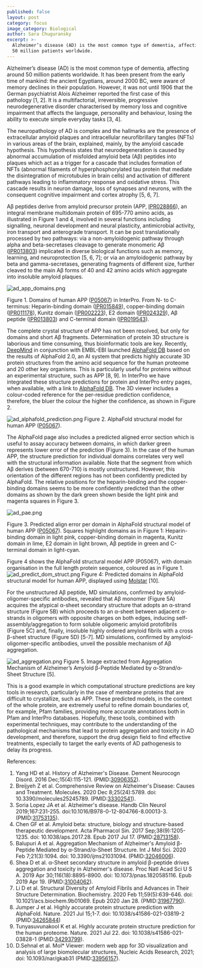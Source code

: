 ```yaml
---
published: false
layout: post
category: focus
image_category: Biological
author: Sara Chuguransky
excerpt: >-
  Alzheimer’s disease (AD) is the most common type of dementia, affecting around
  50 million patients worldwide.
---
```


Alzheimer’s disease (AD) is the most common type of dementia, affecting around 50 million patients worldwide. It has been present from the early time of mankind: the ancient Egyptians, around 2000 BC, were aware of memory declines in their population. However, it was not until 1906 that the German psychiatrist Alois Alzheimer reported the first case of this pathology [1, 2]. It is a multifactorial, irreversible, progressive neurodegenerative disorder characterised by memory loss and cognitive impairment that affects the language, personality and behaviour, losing the ability to execute simple everyday tasks [3, 4].

The neuropathology of AD is complex and the hallmarks are the presence of extracellular amyloid plaques and intracellular neurofibrillary tangles (NFTs) in various areas of the brain, explained, mainly, by the amyloid cascade hypothesis. This hypothesis states that neurodegeneration is caused by abnormal accumulation of misfolded amyloid beta (Aβ) peptides into plaques which act as a trigger for a cascade that includes formation of NFTs (abnormal filaments of hyperphosphorylated tau protein that mediate the disintegration of microtubules in brain cells) and activation of different pathways leading to inflammatory response and oxidative stress. This cascade results in neuron damage, loss of synapses and neurons, with the consequent cognitive impairment and cortex atrophy [5, 6, 7].

Aβ peptides derive from amyloid precursor protein (APP, [IPR028866](https://www.ebi.ac.uk/interpro/entry/InterPro/IPR028866/)), an integral membrane multidomain protein of 695-770 amino acids, as illustrated in Figure 1 and 4, involved in several functions including signalling, neuronal development and neural plasticity, antimicrobial activity, iron transport and anterograde transport. It can be post translationally processed by two pathways: via a non-amyloidogenic pathway through alpha and beta-secretases cleavage to generate monomeric Aβ ([IPR013803](http://www.ebi.ac.uk/interpro/entry/InterPro/IPR013803/)) implicated in diverse biological functions such as memory, learning, and neuroprotection [5, 6, 7]; or via an amyloidogenic pathway by beta and gamma-secretases, generating fragments of different size, further cleaved to the main Aβ forms of 40 and 42 amino acids which aggregate into insoluble amyloid plaques.

![ad_app_domains.png]({{site.baseurl}}/assets/media/images/posts/ad_app_domains.png)

Figure 1. Domains of human APP ([P05067](http://www.ebi.ac.uk/interpro/protein/UniProt/P05067/)) in InterPro. From N- to C-terminus: Heparin-binding domain ([IPR015849](http://www.ebi.ac.uk/interpro/entry/InterPro/IPR015849/)), copper-binding domain ([IPR011178](http://www.ebi.ac.uk/interpro/entry/InterPro/IPR011178/)), Kunitz domain ([IPR002223](http://www.ebi.ac.uk/interpro/entry/InterPro/IPR002223/)), E2 domain ([IPR024329](http://www.ebi.ac.uk/interpro/entry/InterPro/IPR024329/)), Aβ peptide ([IPR013803](http://www.ebi.ac.uk/interpro/entry/InterPro/IPR013803/)) and C-terminal domain ([IPR019543](http://www.ebi.ac.uk/interpro/entry/InterPro/IPR019543/)).

The complete crystal structure of APP has not been resolved, but only for domains and short Aβ fragments. Determination of protein 3D structure is laborious and time consuming, thus bioinformatic tools are key. Recently, [DeepMind](https://deepmind.com/) in conjunction with EMBL-EBI launched [AlphaFold DB](https://alphafold.ebi.ac.uk/) based on the results of AlphaFold 2.0, an AI system that predicts highly accurate 3D protein structures from the amino acid sequence for the human proteome and 20 other key organisms. This is particularly useful for proteins without an experimental structure, such as APP [8, 9]. In InterPro we have integrated these structure predictions for protein and InterPro entry pages, when available, with a link to [AlphaFold DB](https://alphafold.ebi.ac.uk/). The 3D viewer includes a colour-coded reference for the per-residue prediction confidence, therefore, the bluer the colour the higher the confidence, as shown in Figure 2.

![ad_alphafold_prediction.png]({{site.baseurl}}/assets/media/images/posts/ad_alphafold_prediction.png)
Figure 2. AlphaFold structural model for human APP ([P05067](http://www.ebi.ac.uk/interpro/protein/UniProt/P05067/alphafold/)).

The AlphaFold page also includes a predicted aligned error section which is useful to assay accuracy between domains, in which darker green represents lower error of the prediction (Figure 3). In the case of the human APP, the structure prediction for individual domains correlates very well with the structural information available. Note that the segment from which Aβ derives (between 670-710) is mostly unstructured. However, this orientation of the different regions has not been confidently predicted by AlphaFold. The relative positions for the heparin-binding and the copper-binding domains seems to be more confidently predicted than the other domains as shown by the dark green shown beside the light pink and magenta squares in Figure 3.

![ad_pae.png]({{site.baseurl}}/assets/media/images/posts/ad_pae.png)

Figure 3. Predicted align error per domain in AlphaFold structural model of human APP ([P05067](https://alphafold.ebi.ac.uk/entry/P05067)). Squares highlight domains as in Figure 1: Heparin-binding domain in light pink, copper-binding domain in magenta, Kunitz domain in lime, E2 domain in light brown, Aβ peptide in green and C-terminal domain in light-cyan.

Figure 4 shows the AlphaFold structural model APP (P05067), with domain organisation in the full length protein sequence, coloured as in Figure 1.
![ad_predict_dom_struct.png]({{site.baseurl}}/assets/media/images/posts/ad_predict_dom_struct.png)
Figure 4: Predicted domains in AlphaFold structural model for human APP, displayed using [Molstar](https://molstar.org/) [10].

For the unstructured Aβ peptide, MD simulations, confirmed by amyloid-oligomer-specific antibodies, revealed that Aβ monomer (Figure 5A) acquires the atypical α-sheet secondary structure that adopts an α-strand structure (Figure 5B) which proceeds to an α-sheet between adjacent α-strands in oligomers with opposite charges on both edges, inducing self-assembly/aggregation to form soluble oligomeric amyloid protofibrils (Figure 5C) and, finally, insoluble highly ordered amyloid fibrils with a cross β-sheet structure (Figure 5D) [5-7]. MD simulations, confirmed by amyloid-oligomer-specific antibodies, unveil the possible mechanism of Aβ aggregation.

![ad_aggregation.png]({{site.baseurl}}/assets/media/images/posts/ad_aggregation.png)
Figure 5. Image extracted from Aggregation Mechanism of Alzheimer’s Amyloid β-Peptide Mediated by α-Strand/α-Sheet Structure [5].

This is a good example in which computational structure predictions are key tools in research, particularly in the case of membrane proteins that are difficult to crystallize, such as APP. These predicted models, in the context of the whole protein, are extremely useful to refine domain boundaries of, for example, Pfam families, providing more accurate annotations both in Pfam and InterPro databases.
Hopefully, these tools, combined with experimental techniques, may contribute to the understanding of the pathological mechanisms that lead to protein aggregation and toxicity in AD development, and therefore, support the drug design field to find effective treatments, especially to target the early events of AD pathogenesis to delay its progress.

References: 
1. Yang HD et al. History of Alzheimer's Disease. Dement Neurocogn Disord. 2016 Dec;15(4):115-121. (PMID:[30906352](https://europepmc.org/article/MED/30906352)).
1. Breijyeh Z et al. Comprehensive Review on Alzheimer's Disease: Causes and Treatment. Molecules. 2020 Dec 8;25(24):5789. doi: 10.3390/molecules25245789. (PMID:[33302541](https://europepmc.org/article/MED/33302541)).
1. Soria Lopez JA et al. Alzheimer's disease. Handb Clin Neurol 2019;167:231-255. doi:10.1016/B978-0-12-804766-8.00013-3. (PMID:[31753135](https://europepmc.org/article/MED/31753135)).
1. Chen GF et al. Amyloid beta: structure, biology and structure-based therapeutic development. Acta Pharmacol Sin. 2017 Sep;38(9):1205-1235. doi: 10.1038/aps.2017.28. Epub 2017 Jul 17. (PMID:[28713158](https://europepmc.org/article/MED/28713158)).
1. Balupuri A et al. Aggregation Mechanism of Alzheimer's Amyloid β-Peptide Mediated by α-Strand/α-Sheet Structure. Int J Mol Sci. 2020 Feb 7;21(3):1094. doi: 10.3390/ijms21031094. (PMID:[32046006](https://europepmc.org/article/MED/32046006)).
1. Shea D et al. α-Sheet secondary structure in amyloid β-peptide drives aggregation and toxicity in Alzheimer's disease. Proc Natl Acad Sci U S A. 2019 Apr 30;116(18):8895-8900. doi: 10.1073/pnas.1820585116. Epub 2019 Apr 19. (PMID:[31004062](https://europepmc.org/article/MED/31004062)).
1. Li D et al. Structural Diversity of Amyloid Fibrils and Advances in Their Structure Determination. Biochemistry. 2020 Feb 11;59(5):639-646. doi: 10.1021/acs.biochem.9b01069. Epub 2020 Jan 28. (PMID:[31967790](https://europepmc.org/article/MED/31967790)).
1. Jumper J et al. Highly accurate protein structure prediction with AlphaFold. Nature. 2021 Jul 15;1-7. doi: 10.1038/s41586-021-03819-2 (PMID:[34265844](https://europepmc.org/article/MED/34265844))
1. Tunyasuvunakool K et al. Highly accurate protein structure prediction for the human proteome. Nature. 2021 Jul 22. doi: 10.1038/s41586-021-03828-1 (PMID:[34293799](https://europepmc.org/article/MED/34293799)).
1. D.Sehnal et al. Mol* Viewer: modern web app for 3D visualization and analysis of large biomolecular structures, Nucleic Acids Research, 2021; doi: 10.1093/nar/gkab31 (PMID:[33956157](https://europepmc.org/article/MED/33956157)).
